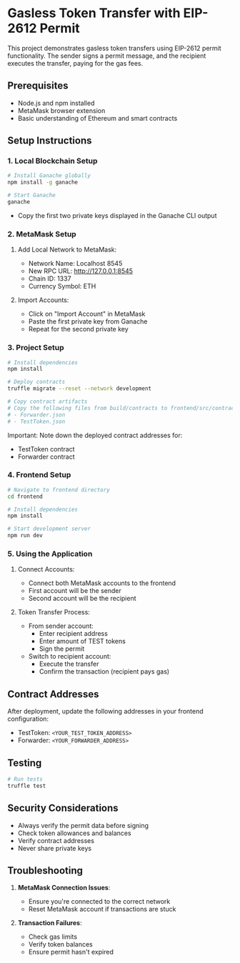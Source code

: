 # Gasless Token Transfer with EIP-2612 Permit

This project demonstrates gasless token transfers using EIP-2612 permit functionality. The sender signs a permit message, and the recipient executes the transfer, paying for the gas fees.

## Prerequisites

- Node.js and npm installed
- MetaMask browser extension
- Basic understanding of Ethereum and smart contracts

## Setup Instructions

### 1. Local Blockchain Setup

```bash
# Install Ganache globally
npm install -g ganache

# Start Ganache
ganache
```

- Copy the first two private keys displayed in the Ganache CLI output

### 2. MetaMask Setup

1. Add Local Network to MetaMask:
   - Network Name: Localhost 8545
   - New RPC URL: http://127.0.0.1:8545
   - Chain ID: 1337
   - Currency Symbol: ETH

2. Import Accounts:
   - Click on "Import Account" in MetaMask
   - Paste the first private key from Ganache
   - Repeat for the second private key

### 3. Project Setup

```bash
# Install dependencies
npm install

# Deploy contracts
truffle migrate --reset --network development

# Copy contract artifacts
# Copy the following files from build/contracts to frontend/src/contracts:
# - Forwarder.json
# - TestToken.json
```

Important: Note down the deployed contract addresses for:
- TestToken contract
- Forwarder contract

### 4. Frontend Setup

```bash
# Navigate to frontend directory
cd frontend

# Install dependencies
npm install

# Start development server
npm run dev
```

### 5. Using the Application

1. Connect Accounts:
   - Connect both MetaMask accounts to the frontend
   - First account will be the sender
   - Second account will be the recipient

2. Token Transfer Process:
   - From sender account:
     - Enter recipient address
     - Enter amount of TEST tokens
     - Sign the permit
   - Switch to recipient account:
     - Execute the transfer
     - Confirm the transaction (recipient pays gas)

## Contract Addresses

After deployment, update the following addresses in your frontend configuration:

- TestToken: `<YOUR_TEST_TOKEN_ADDRESS>`
- Forwarder: `<YOUR_FORWARDER_ADDRESS>`

## Testing

```bash
# Run tests
truffle test
```

## Security Considerations

- Always verify the permit data before signing
- Check token allowances and balances
- Verify contract addresses
- Never share private keys

## Troubleshooting

1. **MetaMask Connection Issues**:
   - Ensure you're connected to the correct network
   - Reset MetaMask account if transactions are stuck

2. **Transaction Failures**:
   - Check gas limits
   - Verify token balances
   - Ensure permit hasn't expired
